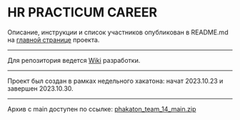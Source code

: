 # __HR PRACTICUM CAREER__

Описание, инструкции и список участников опубликован в README.md на [главной странице](https://github.com/Hakaton14) проекта.

---

Для репозитория ведется [Wiki](https://github.com/Hakaton14/backend/wiki) разработки. 

---

Проект был создан в рамках недельного хакатона: начат 2023.10.23 и завершен 2023.10.30.

---

Архив с main доступен по ссылке:
[рhakaton_team_14_main.zip](https://github.com/Hakaton14/backend/files/13213465/hakaton_team_14_main.zip)
